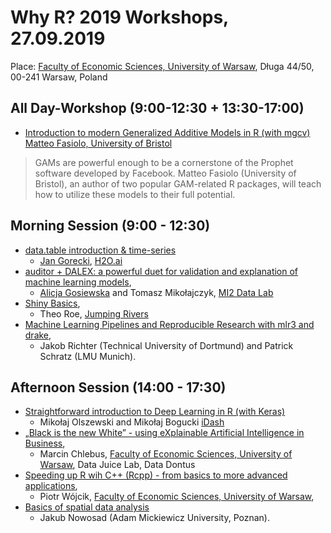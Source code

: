 # Why R? 2019 Workshops, 27.09.2019

Place: [Faculty of Economic Sciences, University of Warsaw](https://www.wne.uw.edu.pl/), Długa 44/50, 00-241 Warsaw, Poland

## All Day-Workshop (9:00-12:30 + 13:30-17:00)

- [Introduction to modern Generalized Additive Models in R (with mgcv)](https://github.com/WhyR2019/workshops/tree/master/mgcv) [Matteo Fasiolo, University of Bristol](http://www.bristol.ac.uk/maths/people/matteo-fasiolo/overview.html)

> GAMs are powerful enough to be a cornerstone of the Prophet software developed by Facebook. Matteo Fasiolo (University of Bristol), an author of two popular GAM-related R packages, will teach how to utilize these models to their full potential.

## Morning Session (9:00 - 12:30)

- [data.table introduction & time-series](https://github.com/WhyR2019/workshops/tree/master/datatable) 
    * [Jan Gorecki](https://github.com/jangorecki), [H2O.ai](https://www.h2o.ai)
- [auditor + DALEX: a powerful duet for validation and explanation of machine learning models](https://github.com/WhyR2019/workshops/tree/master/dalex), 
    * [Alicja Gosiewska](http://gosiewska.com/) and Tomasz Mikołajczyk, [MI2 Data Lab](http://mi2.mini.pw.edu.pl)
- [Shiny Basics](https://github.com/WhyR2019/workshops/tree/master/shiny),
    * Theo	Roe, [Jumping Rivers](https://www.jumpingrivers.com/)
- [Machine Learning Pipelines and Reproducible Research with mlr3 and drake](https://github.com/WhyR2019/workshops/tree/master/mlr3-drake),
    * Jakob Richter (Technical University of Dortmund) and Patrick Schratz (LMU Munich).

## Afternoon Session (14:00 - 17:30)

- [Straightforward introduction to Deep Learning in R (with Keras)](https://github.com/WhyR2019/workshops/tree/master/keras) 
    * Mikołaj Olszewski and Mikołaj Bogucki [iDash](https://idash.pl/)
- [„Black is the new White” - using eXplainable Artificial Intelligence in Business](https://github.com/WhyR2019/workshops/tree/master/xai), 
    * Marcin	Chlebus, [Faculty of Economic Sciences, University of Warsaw](https://www.wne.uw.edu.pl/), Data Juice Lab, Data Dontus
- [Speeding up R wih C++ (Rcpp) - from basics to more advanced applications](https://github.com/WhyR2019/workshops/tree/master/rcpp),
    * Piotr Wójcik, [Faculty of Economic Sciences, University of Warsaw](https://www.wne.uw.edu.pl/),
- [Basics of spatial data analysis](https://github.com/WhyR2019/workshops/tree/master/spatial) 
    * Jakub Nowosad (Adam Mickiewicz University, Poznan).
